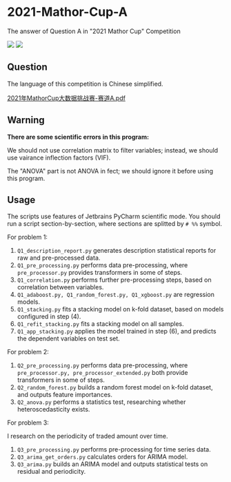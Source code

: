 # 2021-Mathor-Cup-A

 The answer of  Question A in "2021 Mathor Cup" Competition
 
 ![](https://shields.io/badge/language-Chinese%20simplified-orange)
 ![](https://shields.io/badge/dependencies-Python%203.9-blue)

## Question

The language of this competition is Chinese simplified.

[2021年MathorCup大数据挑战赛-赛道A.pdf](https://github.com/cloudy-sfu/2021-Mathor-Cup-A/files/7881846/2021.MathorCup.-.A.pdf)

## Warning

**There are some scientific errors in this program:**

We should not use correlation matrix to filter variables; instead, we should use vairance inflection factors (VIF).

The "ANOVA" part is not ANOVA in fect; we should ignore it before using this program.

## Usage

The scripts use features of Jetbrains PyCharm scientific mode. You should run a script section-by-section, where sections are splitted by `# %%` symbol.

For problem 1:

1. `Q1_description_report.py` generates description statistical reports for raw and pre-processed data.
2. `Q1_pre_processing.py` performs data pre-processing, where `pre_processor.py` provides transformers in some of steps.
3. `Q1_correlation.py` performs further pre-processing steps, based on correlation between variables.
4. `Q1_adaboost.py, Q1_random_forest.py, Q1_xgboost.py` are regression models.
5. `Q1_stacking.py` fits a stacking model on k-fold dataset, based on models configured in step (4).
6. `Q1_refit_stacking.py` fits a stacking model on all samples.
7. `Q1_app_stacking.py` applies the model trained in step (6), and predicts the dependent variables on test set.

For problem 2:

1. `Q2_pre_processing.py` performs data pre-processing, where `pre_processor.py, pre_processor_extended.py` both provide transformers in some of steps.
2. `Q2_random_forest.py` builds a random forest model on k-fold dataset, and outputs feature importances.
3. `Q2_anova.py` performs a statistics test, researching whether heteroscedasticity exists.

For problem 3:

I research on the periodicity of traded amount over time.

1. `Q3_pre_processing.py` performs pre-processing for time series data.
2. `Q3_arima_get_orders.py` calculates orders for ARIMA model.
3. `Q3_arima.py` builds an ARIMA model and outputs statistical tests on residual and periodicity.
